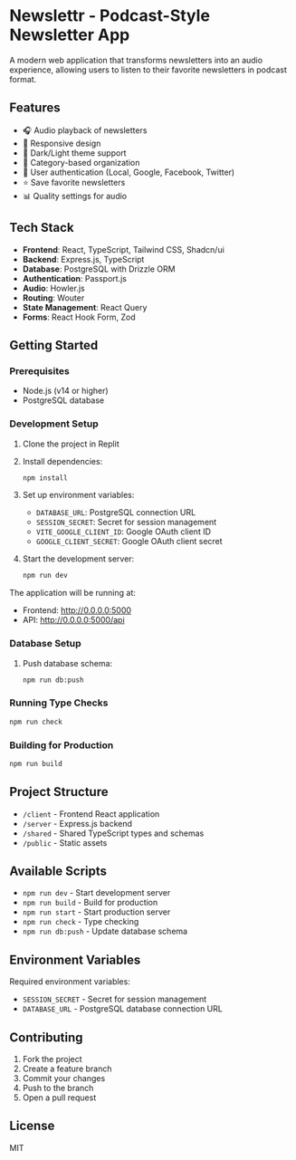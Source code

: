 
# Newslettr - Podcast-Style Newsletter App

A modern web application that transforms newsletters into an audio experience, allowing users to listen to their favorite newsletters in podcast format.

## Features

- 🎧 Audio playback of newsletters
- 📱 Responsive design
- 🌙 Dark/Light theme support
- 📂 Category-based organization
- 🔐 User authentication (Local, Google, Facebook, Twitter)
- ⭐ Save favorite newsletters
- 📊 Quality settings for audio

## Tech Stack

- **Frontend**: React, TypeScript, Tailwind CSS, Shadcn/ui
- **Backend**: Express.js, TypeScript
- **Database**: PostgreSQL with Drizzle ORM
- **Authentication**: Passport.js
- **Audio**: Howler.js
- **Routing**: Wouter
- **State Management**: React Query
- **Forms**: React Hook Form, Zod

## Getting Started

### Prerequisites
- Node.js (v14 or higher)
- PostgreSQL database

### Development Setup

1. Clone the project in Replit
2. Install dependencies:
   ```bash
   npm install
   ```
3. Set up environment variables:
   - `DATABASE_URL`: PostgreSQL connection URL
   - `SESSION_SECRET`: Secret for session management
   - `VITE_GOOGLE_CLIENT_ID`: Google OAuth client ID
   - `GOOGLE_CLIENT_SECRET`: Google OAuth client secret

4. Start the development server:
   ```bash
   npm run dev
   ```

The application will be running at:
- Frontend: http://0.0.0.0:5000
- API: http://0.0.0.0:5000/api

### Database Setup

1. Push database schema:
   ```bash
   npm run db:push
   ```

### Running Type Checks

```bash
npm run check
```

### Building for Production

```bash
npm run build
```

## Project Structure

- `/client` - Frontend React application
- `/server` - Express.js backend
- `/shared` - Shared TypeScript types and schemas
- `/public` - Static assets

## Available Scripts

- `npm run dev` - Start development server
- `npm run build` - Build for production
- `npm run start` - Start production server
- `npm run check` - Type checking
- `npm run db:push` - Update database schema

## Environment Variables

Required environment variables:
- `SESSION_SECRET` - Secret for session management
- `DATABASE_URL` - PostgreSQL database connection URL

## Contributing

1. Fork the project
2. Create a feature branch
3. Commit your changes
4. Push to the branch
5. Open a pull request

## License

MIT
